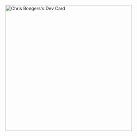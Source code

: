 <a href="https://app.daily.dev/DailyDevTips"><img src="https://api.daily.dev/devcards/{{ secrets.DEVCARD_ID }}.png?r=20z" width="400" alt="Chris Bongers's Dev Card"/></a>
